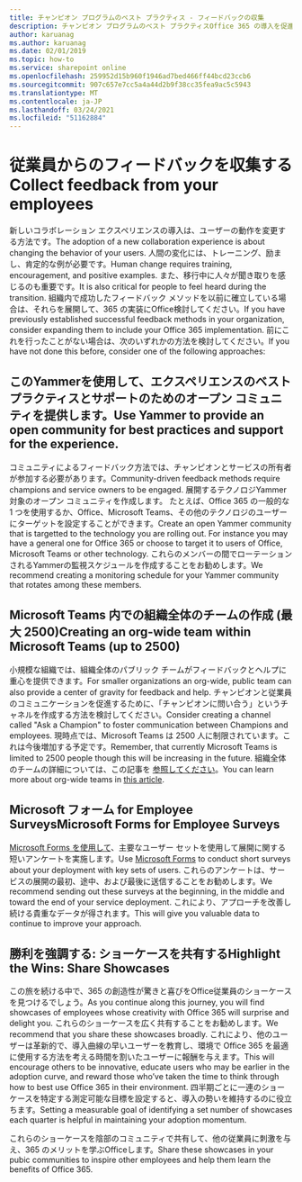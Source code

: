 ```yaml
---
title: チャンピオン プログラムのベスト プラクティス - フィードバックの収集
description: チャンピオン プログラムのベスト プラクティスOffice 365 の導入を促進する
author: karuanag
ms.author: karuanag
ms.date: 02/01/2019
ms.topic: how-to
ms.service: sharepoint online
ms.openlocfilehash: 259952d15b960f1946ad7bed466ff44bcd23ccb6
ms.sourcegitcommit: 907c657e7cc5a4a44d2b9f38cc35fea9ac5c5943
ms.translationtype: MT
ms.contentlocale: ja-JP
ms.lasthandoff: 03/24/2021
ms.locfileid: "51162884"
---
```

# <a name="collect-feedback-from-your-employees"></a><span data-ttu-id="14ee0-103">従業員からのフィードバックを収集する</span><span class="sxs-lookup"><span data-stu-id="14ee0-103">Collect feedback from your employees</span></span>

<span data-ttu-id="14ee0-104">新しいコラボレーション エクスペリエンスの導入は、ユーザーの動作を変更する方法です。</span><span class="sxs-lookup"><span data-stu-id="14ee0-104">The adoption of a new collaboration experience is about changing the behavior of your users.</span></span> <span data-ttu-id="14ee0-105">人間の変化には、トレーニング、励まし、肯定的な例が必要です。</span><span class="sxs-lookup"><span data-stu-id="14ee0-105">Human change requires training, encouragement, and positive examples.</span></span> <span data-ttu-id="14ee0-106">また、移行中に人々が聞き取りを感じるのも重要です。</span><span class="sxs-lookup"><span data-stu-id="14ee0-106">It is also critical for people to feel heard during the transition.</span></span> <span data-ttu-id="14ee0-107">組織内で成功したフィードバック メソッドを以前に確立している場合は、それらを展開して、365 の実装にOffice検討してください。</span><span class="sxs-lookup"><span data-stu-id="14ee0-107">If you have previously established successful feedback methods in your organization, consider expanding them to include your Office 365 implementation.</span></span> <span data-ttu-id="14ee0-108">前にこれを行ったことがない場合は、次のいずれかの方法を検討してください。</span><span class="sxs-lookup"><span data-stu-id="14ee0-108">If you have not done this before, consider one of the following approaches:</span></span>

## <a name="use-yammer-to-provide-an-open-community-for-best-practices-and-support-for-the-experience"></a><span data-ttu-id="14ee0-109">このYammerを使用して、エクスペリエンスのベスト プラクティスとサポートのためのオープン コミュニティを提供します。</span><span class="sxs-lookup"><span data-stu-id="14ee0-109">Use Yammer to provide an open community for best practices and support for the experience.</span></span>
<span data-ttu-id="14ee0-110">コミュニティによるフィードバック方法では、チャンピオンとサービスの所有者が参加する必要があります。</span><span class="sxs-lookup"><span data-stu-id="14ee0-110">Community-driven feedback methods require champions and service owners to be engaged.</span></span> <span data-ttu-id="14ee0-111">展開するテクノロジYammer対象のオープン コミュニティを作成します。 たとえば、Office 365 の一般的な 1 つを使用するか、Office、Microsoft Teams、その他のテクノロジのユーザーにターゲットを設定することができます。</span><span class="sxs-lookup"><span data-stu-id="14ee0-111">Create an open Yammer community that is targetted to the technology you are rolling out.  For instance you may have a general one for Office 365 or choose to target it to users of Office, Microsoft Teams or other technology.</span></span>  <span data-ttu-id="14ee0-112">これらのメンバーの間でローテーションされるYammerの監視スケジュールを作成することをお勧めします。</span><span class="sxs-lookup"><span data-stu-id="14ee0-112">We recommend creating a monitoring schedule for your Yammer community that rotates among these members.</span></span> 

## <a name="creating-an-org-wide-team-within-microsoft-teams-up-to-2500"></a><span data-ttu-id="14ee0-113">Microsoft Teams 内での組織全体のチームの作成 (最大 2500)</span><span class="sxs-lookup"><span data-stu-id="14ee0-113">Creating an org-wide team within Microsoft Teams (up to 2500)</span></span>
<span data-ttu-id="14ee0-114">小規模な組織では、組織全体のパブリック チームがフィードバックとヘルプに重心を提供できます。</span><span class="sxs-lookup"><span data-stu-id="14ee0-114">For smaller organizations an org-wide, public team can also provide a center of gravity for feedback and help.</span></span>  <span data-ttu-id="14ee0-115">チャンピオンと従業員のコミュニケーションを促進するために、「チャンピオンに問い合う」というチャネルを作成する方法を検討してください。</span><span class="sxs-lookup"><span data-stu-id="14ee0-115">Consider creating a channel called "Ask a Champion" to foster communication between Champions and employees.</span></span>  <span data-ttu-id="14ee0-116">現時点では、Microsoft Teams は 2500 人に制限されています。これは今後増加する予定です。</span><span class="sxs-lookup"><span data-stu-id="14ee0-116">Remember, that currently Microsoft Teams is limited to 2500 people though this will be increasing in the future.</span></span> <span data-ttu-id="14ee0-117">組織全体のチームの詳細については、この記事を [参照してください](/microsoftteams/create-an-org-wide-team)。</span><span class="sxs-lookup"><span data-stu-id="14ee0-117">You can learn more about org-wide teams in [this article](/microsoftteams/create-an-org-wide-team).</span></span> 

## <a name="microsoft-forms-for-employee-surveys"></a><span data-ttu-id="14ee0-118">Microsoft フォーム for Employee Surveys</span><span class="sxs-lookup"><span data-stu-id="14ee0-118">Microsoft Forms for Employee Surveys</span></span>

<span data-ttu-id="14ee0-119">[Microsoft Forms を使用して](https://support.office.com/forms)、主要なユーザー セットを使用して展開に関する短いアンケートを実施します。</span><span class="sxs-lookup"><span data-stu-id="14ee0-119">Use [Microsoft Forms](https://support.office.com/forms) to conduct short surveys about your deployment with key sets of users.</span></span>  <span data-ttu-id="14ee0-120">これらのアンケートは、サービスの展開の最初、途中、および最後に送信することをお勧めします。</span><span class="sxs-lookup"><span data-stu-id="14ee0-120">We recommend sending out these surveys at the beginning, in the middle and toward the end of your service deployment.</span></span>  <span data-ttu-id="14ee0-121">これにより、アプローチを改善し続ける貴重なデータが得されます。</span><span class="sxs-lookup"><span data-stu-id="14ee0-121">This will give you valuable data to continue to improve your approach.</span></span>  

## <a name="highlight-the-wins-share-showcases"></a><span data-ttu-id="14ee0-122">勝利を強調する: ショーケースを共有する</span><span class="sxs-lookup"><span data-stu-id="14ee0-122">Highlight the Wins: Share Showcases</span></span>
<span data-ttu-id="14ee0-123">この旅を続ける中で、365 の創造性が驚きと喜びをOffice従業員のショーケースを見つけるでしょう。</span><span class="sxs-lookup"><span data-stu-id="14ee0-123">As you continue along this journey, you will find showcases of employees whose creativity with Office 365 will surprise and delight you.</span></span> <span data-ttu-id="14ee0-124">これらのショーケースを広く共有することをお勧めします。</span><span class="sxs-lookup"><span data-stu-id="14ee0-124">We recommend that you share these showcases broadly.</span></span> <span data-ttu-id="14ee0-125">これにより、他のユーザーは革新的で、導入曲線の早いユーザーを教育し、環境で Office 365 を最適に使用する方法を考える時間を割いたユーザーに報酬を与えます。</span><span class="sxs-lookup"><span data-stu-id="14ee0-125">This will encourage others to be innovative, educate users who may be earlier in the adoption curve, and reward those who’ve taken the time to think through how to best use Office 365 in their environment.</span></span> <span data-ttu-id="14ee0-126">四半期ごとに一連のショーケースを特定する測定可能な目標を設定すると、導入の勢いを維持するのに役立ちます。</span><span class="sxs-lookup"><span data-stu-id="14ee0-126">Setting a measurable goal of identifying a set number of showcases each quarter is helpful in maintaining your adoption momentum.</span></span>

<span data-ttu-id="14ee0-127">これらのショーケースを陰部のコミュニティで共有して、他の従業員に刺激を与え、365 のメリットを学ぶOfficeします。</span><span class="sxs-lookup"><span data-stu-id="14ee0-127">Share these showcases in your pubic communities to inspire other employees and help them learn the benefits of Office 365.</span></span>